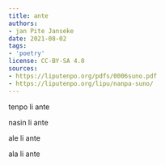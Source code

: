 ```yaml
---
title: ante
authors:
- jan Pite Janseke
date: 2021-08-02
tags:
- 'poetry'
license: CC-BY-SA 4.0
sources:
- https://liputenpo.org/pdfs/0006suno.pdf
- https://liputenpo.org/lipu/nanpa-suno/
---
```


tenpo li ante

nasin li ante

ale li ante

ala li ante